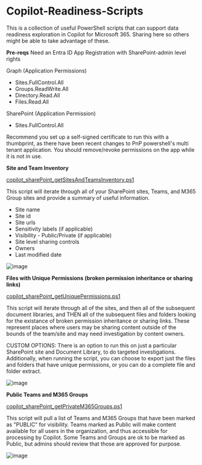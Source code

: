# Copilot-Readiness-Scripts
This is a collection of useful PowerShell scripts that can support data readiness exploration in Copilot for Microsoft 365.  Sharing here so others might be able to take advantage of these.

**Pre-reqs**
Need an Entra ID App Registration with SharePoint-admin level rights

Graph (Application Permissions)
- Sites.FullControl.All
- Groups.ReadWrite.All
- Directory.Read.All
- Files.Read.All

SharePoint (Application Permission)
- Sites.FullControl.All

Recommend you set up a self-signed certificate to run this with a thumbprint, as there have been recent changes to PnP powershell's multi tenant application.  You should remove/revoke permissions on the app while it is not in use.

**Site and Team Inventory**

[copilot_sharePoint_getSitesAndTeamsInventory.ps1](copilot_sharePoint_getSitesAndTeamsInventory.ps1)

This script will iterate through all of your SharePoint sites, Teams, and M365 Group sites and provide a summary of useful information.
- Site name
- Site id
- Site urls
- Sensitivity labels (if applicable)
- Visibility - Public/Private (if applicable)
- Site level sharing controls
- Owners
- Last modified date

![image](https://github.com/user-attachments/assets/3f1ecaa3-53aa-4b95-899a-ed991d77bf92)

**Files with Unique Permissions (broken permission inheritance or sharing links)**

[copilot_sharePoint_getUniquePermissions.ps1](copilot_sharePoint_getUniquePermissions.ps1)

This script will iterate through all of the sites, and then all of the subsequent document libraries, and THEN all of the subsequent files and folders looking for the existance of broken permission inheritance or sharing links.  These represent places where users may be sharing content outside of the bounds of the team/site and may need investigation by content owners.

CUSTOM OPTIONS: There is an option to run this on just a particular SharePoint site and Document Library, to do targeted investigations.  Additionally, when running the script, you can choose to export just the files and folders that have unique permissions, or you can do a complete file and folder extract.

![image](https://github.com/user-attachments/assets/8a22684a-8067-4dae-aaac-d8dceab54ffb)


**Public Teams and M365 Groups**

[copilot_sharePoint_getPrivateM365Groups.ps1](copilot_sharePoint_getPrivateM365Groups.ps1)

This script will pull a list of Teams and M365 Groups that have been marked as "PUBLIC" for visibility.  Teams marked as Public will make content available for all users in the organization, and thus accessible for processing by Copilot.  Some Teams and Groups are ok to be marked as Public, but admins should review that those are approved for purpose.

![image](https://github.com/user-attachments/assets/6f937bd9-fd3f-47a2-90ff-d47986128fc7)
